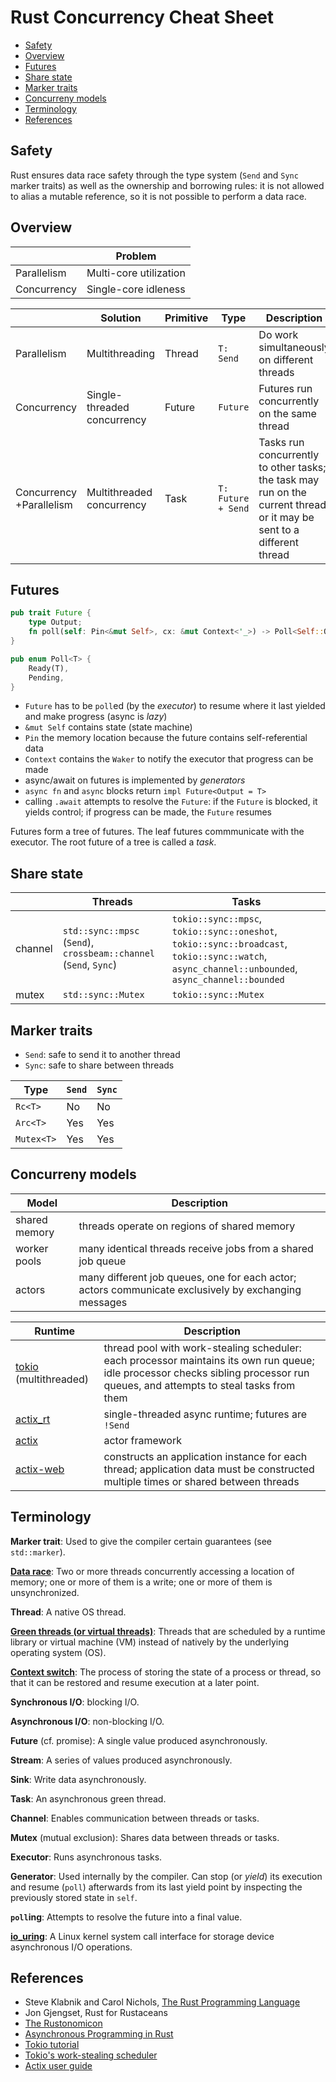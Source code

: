 <!-- markdownlint-disable MD033 -->

# Rust Concurrency Cheat Sheet

- [Safety](#safety)
- [Overview](#overview)
- [Futures](#futures)
- [Share state](#share-state)
- [Marker traits](#marker-traits)
- [Concurreny models](#concurreny-models)
- [Terminology](#terminology)
- [References](#references)

## Safety

Rust ensures data race safety through the type system (`Send` and `Sync` marker traits) as well as the ownership and borrowing rules: it is not allowed to alias a mutable reference, so it is not possible to perform a data race.

## Overview

&nbsp; | Problem
------- | -------
Parallelism | Multi-core utilization
Concurrency | Single-core idleness

&nbsp; | Solution | Primitive | Type | Description | Examples
------- | ------- | ------- | ------- | ------- | -------
Parallelism | Multithreading | Thread | `T: Send` | Do work simultaneously on different threads | [`std::thread::spawn`](https://doc.rust-lang.org/std/thread/fn.spawn.html)
Concurrency | Single-threaded concurrency | Future | `Future` | Futures run concurrently on the same thread | [`futures::future::join`](https://docs.rs/futures/latest/futures/future/fn.join.html), [`futures::join`](https://docs.rs/futures/latest/futures/macro.join.html)
Concurrency<br>+Parallelism | Multithreaded concurrency | Task | `T: Future + Send` | Tasks run concurrently to other tasks; the task may run on the current thread, or it may be sent to a different thread | [`async_std::task::spawn`](https://docs.rs/async-std/latest/async_std/task/fn.spawn.html), [`tokio::spawn`](https://docs.rs/tokio/latest/tokio/fn.spawn.html)

## Futures

``` rust
pub trait Future {
    type Output;
    fn poll(self: Pin<&mut Self>, cx: &mut Context<'_>) -> Poll<Self::Output>;
}

pub enum Poll<T> {
    Ready(T),
    Pending,
}
```

- `Future` has to be `poll`ed (by the *executor*) to resume where it last yielded and make progress (async is *lazy*)
- `&mut Self` contains state (state machine)
- `Pin` the memory location because the future contains self-referential data
- `Context` contains the `Waker` to notify the executor that progress can be made
- async/await on futures is implemented by *generators*
- `async fn` and `async` blocks return `impl Future<Output = T>`
- calling `.await` attempts to resolve the `Future`: if the `Future` is blocked, it yields control; if progress can be made, the `Future` resumes

Futures form a tree of futures. The leaf futures commmunicate with the executor. The root future of a tree is called a *task*.

## Share state

&nbsp; | Threads | Tasks
------- | ------- | -------
channel | `std::sync::mpsc` (`Send`), `crossbeam::channel` (`Send`, `Sync`) | `tokio::sync::mpsc`, `tokio::sync::oneshot`, `tokio::sync::broadcast`, `tokio::sync::watch`, `async_channel::unbounded`, `async_channel::bounded`
mutex | `std::sync::Mutex` | `tokio::sync::Mutex`

## Marker traits

- `Send`: safe to send it to another thread
- `Sync`: safe to share between threads

Type | `Send` | `Sync`
------- | ------- | -------
`Rc<T>` | No | No
`Arc<T>` | Yes | Yes
`Mutex<T>` | Yes | Yes

## Concurreny models

Model | Description
------- | -------
shared memory | threads operate on regions of shared memory
worker pools | many identical threads receive jobs from a shared job queue
actors | many different job queues, one for each actor; actors communicate exclusively by exchanging messages

Runtime | Description
------- | -------
[tokio](https://crates.io/crates/tokio) (multithreaded) | thread pool with work-stealing scheduler: each processor maintains its own run queue; idle processor checks sibling processor run queues, and attempts to steal tasks from them
[actix_rt](https://docs.rs/actix-rt/latest/actix_rt/) | single-threaded async runtime; futures are `!Send`
[actix](https://crates.io/crates/actix) | actor framework
[actix-web](https://crates.io/crates/actix-web) | constructs an application instance for each thread; application data must be constructed multiple times or shared between threads

## Terminology

**Marker trait**: Used to give the compiler certain guarantees (see `std::marker`).

**[Data race](https://doc.rust-lang.org/nomicon/races.html)**: Two or more threads concurrently accessing a location of memory; one or more of them is a write; one or more of them is unsynchronized.

**Thread**: A native OS thread.

**[Green threads (or virtual threads)](https://en.wikipedia.org/wiki/Green_threads)**: Threads that are scheduled by a runtime library or virtual machine (VM) instead of natively by the underlying operating system (OS).

[**Context switch**](https://en.wikipedia.org/wiki/Context_switch): The process of storing the state of a process or thread, so that it can be restored and resume execution at a later point.

**Synchronous I/O**: blocking I/O.

**Asynchronous I/O**: non-blocking I/O.

**Future** (cf. promise): A single value produced asynchronously.

**Stream**: A series of values produced asynchronously.

**Sink**: Write data asynchronously.

**Task**: An asynchronous green thread.

**Channel**: Enables communication between threads or tasks.

**Mutex** (mutual exclusion): Shares data between threads or tasks.

**Executor**: Runs asynchronous tasks.

**Generator**: Used internally by the compiler. Can stop (or *yield*) its execution and resume (`poll`) afterwards from its last yield point by inspecting the previously stored state in `self`.

**`poll`ing**: Attempts to resolve the future into a final value.

**[io_uring](https://en.wikipedia.org/wiki/Io_uring)**: A Linux kernel system call interface for storage device asynchronous I/O operations.

## References

- Steve Klabnik and Carol Nichols, [The Rust Programming Language](https://doc.rust-lang.org/book/)
- Jon Gjengset, Rust for Rustaceans
- [The Rustonomicon](https://doc.rust-lang.org/nomicon/intro.html)
- [Asynchronous Programming in Rust](https://rust-lang.github.io/async-book/)
- [Tokio tutorial](https://tokio.rs/tokio/tutorial)
- [Tokio's work-stealing scheduler](https://tokio.rs/blog/2019-10-scheduler#schedulers-how-do-they-work)
- [Actix user guide](https://actix.rs/book/actix/)
